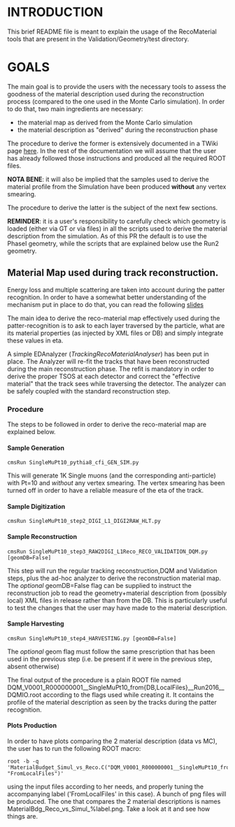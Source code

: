 # INTRODUCTION

This brief README file is meant to explain the usage of the
RecoMaterial tools that are present in the
Validation/Geometry/test directory.

# GOALS

The main goal is to provide the users with the necessary
tools to assess the goodness of the material description
used during the reconstruction process (compared to the one
used in the Monte Carlo simulation). In order to do that,
two main ingredients are necessary:

* the material map as derived from the Monte Carlo
  simulation
* the material description as "derived" during the
  reconstruction phase

The procedure to derive the former is extensively documented
in a TWiki page
[here](https://twiki.cern.ch/twiki/bin/viewauth/CMS/TrackerMaterialBudgetValidation).
In the rest of the documentation we will assume that the
user has already followed those instructions and produced
all the required ROOT files.

**NOTA BENE**: it will also be implied that the samples used
to derive the material profile from the Simulation have been
produced **without** any vertex smearing.

The procedure to derive the latter is the subject of the
next few sections.

**REMINDER**: it is a user's responsibility to carefully
check which geometry is loaded (either via GT or via files)
in all the scripts used to derive the material description
from the simulation. As of this PR the default is to use the
PhaseI geometry, while the scripts that are explained below
use the Run2 geometry.

## Material Map used during track reconstruction.

Energy loss and multiple scattering are taken into account
during the patter recognition. In order to have a somewhat
better understanding of the mechanism put in place to do
that, you can read the following [slides]()

The main idea to derive the reco-material map effectively
used during the patter-recognition is to ask to each layer
traversed by the particle, what are its material properties
(as injected by XML files or DB) and simply integrate these
values in eta.

A simple EDAnalyzer (*TrackingRecoMaterialAnalyser*) has
been put in place. The Analyzer will re-fit the tracks that
have been reconstructed during the main reconstruction
phase. The refit is mandatory in order to derive the proper
TSOS at each detector and correct the "effective material"
that the track sees while traversing the detector. The
analyzer can be safely coupled with the standard
reconstruction step.

### Procedure

The steps to be followed in order to derive the
reco-material map are explained below.

#### Sample Generation

```
cmsRun SingleMuPt10_pythia8_cfi_GEN_SIM.py
```

This will generate 1K Single muons (and the corresponding
anti-particle) with Pt=10 and *without* any vertex smearing.
The vertex smearing has been turned off in order to have a
reliable measure of the eta of the track.

#### Sample Digitization

```
cmsRun SingleMuPt10_step2_DIGI_L1_DIGI2RAW_HLT.py
```

#### Sample Reconstruction

```
cmsRun SingleMuPt10_step3_RAW2DIGI_L1Reco_RECO_VALIDATION_DQM.py [geomDB=False]
```

This step will run the regular tracking reconstruction,DQM
and Validation steps, plus the ad-hoc analyzer to derive the
reconstruction material map. The *optional* geomDB=False
flag can be supplied to instruct the reconstruction job to
read the geometry+material description from (possibly local)
XML files in release rather than from the DB. This is
particularly useful to test the changes that the user may
have made to the material description.

#### Sample Harvesting

```
cmsRun SingleMuPt10_step4_HARVESTING.py [geomDB=False]
```

The *optional* geom flag must follow the same prescription
that has been used in the previous step (i.e. be present if
it were in the previous step, absent otherwise)

The final output of the procedure is a plain ROOT file named
DQM_V0001_R000000001__SingleMuPt10_from{DB,LocalFiles}__Run2016__DQMIO.root
according to the flags used while creating it. It contains
the profile of the material description as seen by the
tracks during the patter recognition.

#### Plots Production

In order to have plots comparing the 2 material description
(data vs MC), the user has to run the  following ROOT macro:

```
root -b -q
'MaterialBudget_Simul_vs_Reco.C("DQM_V0001_R000000001__SingleMuPt10_fromLocalFiles__Run2016__DQMIO.root",
"FromLocalFiles")'
```

using the input files according to her needs, and properly
tuning the accompanying label ('FromLocalFiles' in this
case). A bunch of png files will be produced. The one that
compares the 2 material descriptions is names
MaterialBdg_Reco_vs_Simul_%label.png. Take a look at it and
see how things are.
